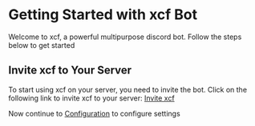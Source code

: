 # Getting Started with xcf Bot

Welcome to xcf, a powerful multipurpose discord bot. Follow the steps below to get started

## Invite xcf to Your Server

To start using xcf on your server, you need to invite the bot. Click on the following link to invite xcf to your server: [Invite xcf](https://discord.com/oauth2/authorize?client_id=1211535069492154398)

Now continue to [Configuration](./faq/config) to configure settings
